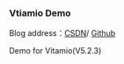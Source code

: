 ### Vtiamio Demo
Blog address：[CSDN](http://blog.csdn.net/u010181592/article/category/5893483)/
              [Github](https://notlooker.github.io/)  

Demo for Vitamio(V5.2.3)
              